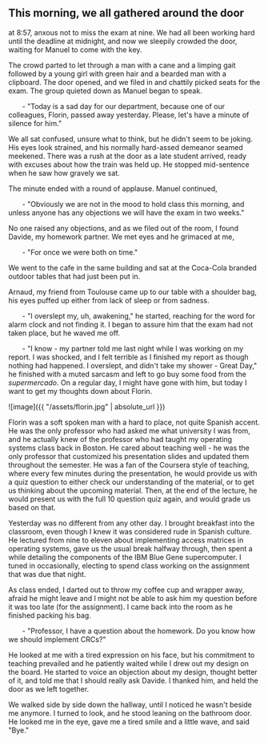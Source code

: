 ## This morning, we all gathered around the door
at 8:57, anxous not to miss the exam at nine. We had all been working hard until the 
deadline at midnight, and now we sleepily crowded the door, waiting for Manuel to come 
with the key.

The crowd parted to let through a man with a cane and a limping gait followed by a
young girl with green hair and a bearded man with a clipboard. The door opened, and
we filed in and chattily picked seats for the exam. The group quieted down as Manuel
began to speak.

&nbsp;&nbsp;&nbsp;&nbsp;&nbsp;&nbsp; \- "Today is a sad day for our department, 
because one of our colleagues, Florin, passed away yesterday. Please, let's have a
minute of silence for him."

We all sat confused, unsure what to think, but he didn't seem to be joking. His eyes 
look strained, and his normally hard-assed demeanor seamed meekened. There was a 
rush at the door as a late student arrived, ready with excuses about how the train 
was held up. He stopped mid-sentence when he saw how gravely we sat. 

The minute ended with a round of applause. Manuel continued,

&nbsp;&nbsp;&nbsp;&nbsp;&nbsp;&nbsp; \- "Obviously we are not in the mood to hold 
class this morning, and unless anyone has any objections we will have the exam in 
two weeks."

No one raised any objections, and as we filed out of the room, I found Davide, my 
homework partner. We met eyes and he grimaced at me, 

&nbsp;&nbsp;&nbsp;&nbsp;&nbsp;&nbsp; \- "For once we were both on time."

We went to the cafe in the same building and sat at the Coca-Cola branded outdoor 
tables that had just been put in. 

Arnaud, my friend from Toulouse came up to our table with a shoulder bag, his eyes 
puffed up either from lack of sleep or from sadness. 

&nbsp;&nbsp;&nbsp;&nbsp;&nbsp;&nbsp; \- "I overslept my, uh, awakening," he started,
reaching for the word for alarm clock and not finding it. I began to assure him that 
the exam had not taken place, but he waved me off.

&nbsp;&nbsp;&nbsp;&nbsp;&nbsp;&nbsp; \- "I know - my partner told me last night while
I was working on my report. I was shocked, and I felt terrible as I finished my report
as though nothing had happened. I overslept, and didn't take my shower - Great Day," he 
finished with a muted sarcasm and left to go buy some food from the *supermercado*. On
a regular day, I might have gone with him, but today I want to get my thoughts down
about Florin. 

![image]({{ "/assets/florin.jpg" | absolute_url }})

Florin was a soft spoken man with a hard to place, not quite Spanish accent. He was
the only professor who had asked me what university I was from, and he actually knew 
of the professor who had taught my operating systems class back in Boston. He cared
about teaching well - he was the only professor that customized his presentation
slides and updated them throughout the semester. He was a fan of the Coursera style 
of teaching, where every few minutes during the presentation, he would provide us
with a quiz question to either check our understanding of the material, or to get us
thinking about the upcoming material. Then, at the end of the lecture, he would present
us with the full 10 question quiz again, and would grade us based on that. 

Yesterday was no different from any other day. I brought breakfast into the classroom,
even though I knew it was considered rude in Spanish culture. He lectured from nine to 
eleven about implementing access matrices in operating systems, gave us the usual break
halfway through, then spent a while detailing the components of the IBM Blue Gene 
supercomputer. I tuned in occasionally, electing to spend class working on the assignment 
that was due that night.

As class ended, I darted out to throw my coffee cup and wrapper
away, afraid he might leave and I might not be able to ask him my question before it was
too late (for the assignment). I came back into the room as he finished packing his bag.

&nbsp;&nbsp;&nbsp;&nbsp;&nbsp;&nbsp; \- "Professor, I have a question about the homework. 
Do you know how we should implement CRCs?"

He looked at me with a tired expression on his face, but his commitment to teaching 
prevailed and he patiently waited while I drew out my design on the board. He started
to voice an objection about my design, thought better of it, and told me that I should
really ask Davide. I thanked him, and held the door as we left together. 

We walked side by side down the hallway, until I noticed he wasn't beside me anymore.
I turned to look, and he stood leaning on the bathroom door. He looked me in the eye,
gave me a tired smile and a little wave, and said "Bye."


